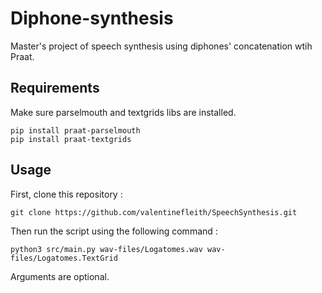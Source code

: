 # Diphone-synthesis
Master's project of speech synthesis using diphones' concatenation wtih Praat.

## Requirements

Make sure parselmouth and textgrids libs are installed.
```
pip install praat-parselmouth
pip install praat-textgrids
```

## Usage

First, clone this repository :
```
git clone https://github.com/valentinefleith/SpeechSynthesis.git
```

Then run the script using the following command :

```
python3 src/main.py wav-files/Logatomes.wav wav-files/Logatomes.TextGrid
```

Arguments are optional.

